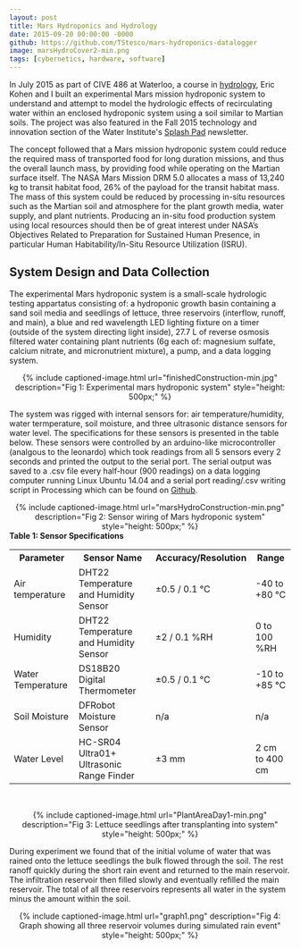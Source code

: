 ```yaml
---
layout: post
title: Mars Hydroponics and Hydrology
date: 2015-09-20 00:00:00 -0000
github: https://github.com/TStesco/mars-hydroponics-datalogger
image: marsHydroCover2-min.png
tags: [cybernetics, hardware, software]
---
```

In July 2015 as part of CIVE 486 at Waterloo, a course in [hydrology][hydrology], Eric Kohen and I built an experimental Mars mission hydroponic system 
to understand and attempt to model the hydrologic effects of recirculating water within an enclosed hydroponic system using a soil similar to Martian soils.
The project was also featured in the Fall 2015 technology and innovation section of the Water Institute's [Splash Pad][splash-pad] newsletter.

The concept followed that a Mars mission hydroponic system could reduce the required mass of transported food for long duration missions, and thus the overall launch mass, by providing 
food while operating on the Martian surface itself. The NASA Mars Mission DRM 5.0 allocates a mass of 13,240 kg to transit 
habitat food, 26% of the payload for the transit habitat mass. The mass of this system could be reduced by processing 
in-situ resources such as the Martian soil and atmosphere for the plant growth media, water supply, and plant nutrients. 
Producing an in-situ food production system using local resources should then be of great interest under NASA’s Objectives 
Related to Preparation for Sustained Human Presence, in particular Human Habitability/In-Situ Resource Utilization (ISRU).
                    
<h2 class="section-heading">System Design and Data Collection</h2>
<p>
The experimental Mars hydroponic system is a small-scale hydrologic testing appartatus consisting of: a hydroponic growth basin containing a sand soil media and seedlings of lettuce, three reservoirs (interflow, runoff, and main), a blue and red wavelength LED lighting fixture on a timer (outside of the system directing light inside), 27.7 L of reverse osmosis filtered water containing plant nutrients (6g each of: magnesium sulfate, calcium nitrate, and micronutrient mixture), a pump, and a data logging system.
</p>

<div style="text-align: center;">
{% include captioned-image.html url="finishedConstruction-min.jpg" description="Fig 1: Experimental mars hydroponic system" style="height: 500px;" %}
</div>


The system was rigged with internal sensors for: air temperature/humidity, water termperature, soil moisture, and three ultrasonic distance sensors for water level. The specifications for these sensors is presented in the table below. These sensors were controlled by an arduino-like microcontroller (analgous to the leonardo) which took readings from all 5 sensors every 2 seconds and printed the output to the serial port. The serial output was saved to a .csv file every half-hour (900 readings) on a data logging computer running Linux Ubuntu 14.04 and a serial port reading/.csv writing script in Processing which can be found on [Github][github].

<div style="text-align: center;">
{% include captioned-image.html url="marsHydroConstruction-min.png" description="Fig 2: Sensor wiring of Mars hydroponic system" style="height: 500px;" %}
</div>
<span class="caption text-muted"><strong>Table 1: Sensor Specifications</strong></span>
<table>
	<tr>
    	<th>Parameter</th>
    	<th>Sensor Name</th>
    	<th>Accuracy/Resolution</th>
    	<th>Range</th>
	</tr>
		<tr>
    	<td>Air temperature</td>
    	<td>DHT22 Temperature and Humidity Sensor</td>
    	<td>±0.5 / 0.1 °C</td>
    	<td>-40 to +80 °C</td>
	</tr>
	<tr>
    	<td> Humidity</td>
    	<td>DHT22 Temperature and Humidity Sensor</td>
    	<td>±2  / 0.1 %RH</td>
    	<td>0 to 100 %RH</td>
	</tr>
	<tr>
    	<td>Water Temperature</td>
    	<td>DS18B20 Digital Thermometer</td>
    	<td>±0.5 / 0.1 °C</td>
    	<td>-10 to +85 °C</td>
	</tr>
	<tr>
		<td>Soil Moisture</td>
    	<td>DFRobot Moisture Sensor</td>
    	<td>n/a</td>
    	<td>n/a</td>
	</tr>
	<tr>
		<td>Water Level</td>
    	<td>HC-SR04 Ultra01+ Ultrasonic Range Finder</td>
    	<td>±3 mm</td>
    	<td>2 cm to 400 cm</td>
	</tr>
</table>
<p><br></p>



<div style="text-align: center;">
{% include captioned-image.html url="PlantAreaDay1-min.png" description="Fig 3: Lettuce seedlings after transplanting into system" style="height: 500px;" %}
</div>
<p>
    During experiment we found that of the initial volume of water that was rained onto the lettuce seedlings the bulk flowed through the soil. The rest ranoff quickly during the short rain event and returned to the main reservoir. The infiltration reservoir then filled slowly and eventually refilled the main reservoir. The total of all three reservoirs represents all water in the system minus the amount within the soil.
</p>
<div style="text-align: center;">
{% include captioned-image.html url="graph1.png" description="Fig 4: Graph showing all three reservoir volumes during simulated rain event" style="height: 500px;" %}
</div>

[github]: https://github.com/TStesco/mars-hydroponics-datalogger
[hydrology]: https://en.wikipedia.org/wiki/Hydrology
[splash-pad]: https://uwaterloo.ca/water-institute/sites/ca.water-institute/files/uploads/files/wi_newsletter_fall2015.pdf
